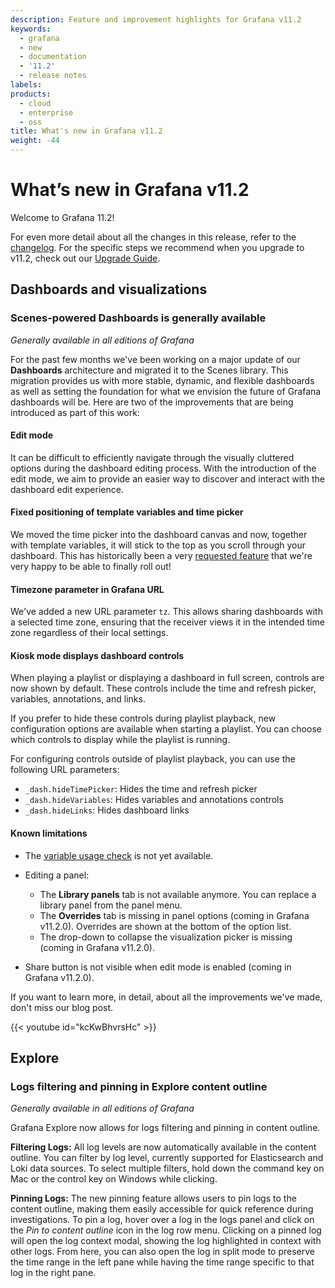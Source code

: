 ```yaml
---
description: Feature and improvement highlights for Grafana v11.2
keywords:
  - grafana
  - new
  - documentation
  - '11.2'
  - release notes
labels:
products:
  - cloud
  - enterprise
  - oss
title: What's new in Grafana v11.2
weight: -44
---
```


<!-- vale GoogleWe = NO -->
<!-- vale We = NO -->

# What’s new in Grafana v11.2

Welcome to Grafana 11.2!

<!-- {{< youtube id="" >}} -->

For even more detail about all the changes in this release, refer to the [changelog](https://github.com/grafana/grafana/blob/main/CHANGELOG.md). For the specific steps we recommend when you upgrade to v11.2, check out our [Upgrade Guide](https://grafana.com/docs/grafana/<GRAFANA_VERSION>/upgrade-guide/upgrade-v11.2/).

## Dashboards and visualizations

### Scenes-powered Dashboards is generally available

<!-- #grafana-dashboards -->

_Generally available in all editions of Grafana_

For the past few months we've been working on a major update of our **Dashboards** architecture and migrated it to the Scenes library. This migration provides us with more stable, dynamic, and flexible dashboards as well as setting the foundation for what we envision the future of Grafana dashboards will be. Here are two of the improvements that are being introduced as part of this work:

#### Edit mode

It can be difficult to efficiently navigate through the visually cluttered options during the dashboard editing process. With the introduction of the edit mode, we aim to provide an easier way to discover and interact with the dashboard edit experience.

#### Fixed positioning of template variables and time picker

We moved the time picker into the dashboard canvas and now, together with template variables, it will stick to the top as you scroll through your dashboard. This has historically been a very [requested feature](https://github.com/grafana/grafana/issues/11166) that we're very happy to be able to finally roll out!

#### Timezone parameter in Grafana URL

We've added a new URL parameter `tz`. This allows sharing dashboards with a selected time zone, ensuring that the receiver views it in the intended time zone regardless of their local settings.

#### Kiosk mode displays dashboard controls

When playing a playlist or displaying a dashboard in full screen, controls are now shown by default. These controls include the time and refresh picker, variables, annotations, and links.

If you prefer to hide these controls during playlist playback, new configuration options are available when starting a playlist. You can choose which controls to display while the playlist is running.

For configuring controls outside of playlist playback, you can use the following URL parameters:

- `_dash.hideTimePicker`: Hides the time and refresh picker
- `_dash.hideVariables`: Hides variables and annotations controls
- `_dash.hideLinks`: Hides dashboard links

#### Known limitations

- The [variable usage check](https://grafana.com/docs/grafana/<GRAFANA_VERSION>/dashboards/variables/inspect-variable/) is not yet available.
<!-- Replace this link with Cloud version in WNIC and maybe remove the general docs link -->
- Editing a panel:

  - The **Library panels** tab is not available anymore. You can replace a library panel from the panel menu.
  - The **Overrides** tab is missing in panel options (coming in Grafana v11.2.0). Overrides are shown at the bottom of the option list.
  - The drop-down to collapse the visualization picker is missing (coming in Grafana v11.2.0).

- Share button is not visible when edit mode is enabled (coming in Grafana v11.2.0).

If you want to learn more, in detail, about all the improvements we've made, don't miss our blog post.

{{< youtube id="kcKwBhvrsHc" >}}

## Explore

### Logs filtering and pinning in Explore content outline

<!-- Haris Rozajac -->

_Generally available in all editions of Grafana_

<!-- Fix availability tags in WNIC-->

Grafana Explore now allows for logs filtering and pinning in content outline.

**Filtering Logs:** All log levels are now automatically available in the content outline. You can filter by log level, currently supported for Elasticsearch and Loki data sources. To select multiple filters, hold down the command key on Mac or the control key on Windows while clicking.

**Pinning Logs:** The new pinning feature allows users to pin logs to the content outline, making them easily accessible for quick reference during investigations. To pin a log, hover over a log in the logs panel and click on the _Pin to content outline_ icon in the log row menu. Clicking on a pinned log will open the log context modal, showing the log highlighted in context with other logs. From here, you can also open the log in split mode to preserve the time range in the left pane while having the time range specific to that log in the right pane.
